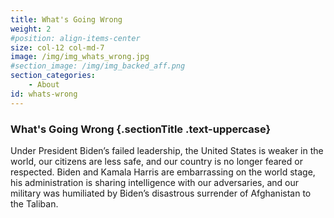 ```yaml
---
title: What's Going Wrong
weight: 2
#position: align-items-center
size: col-12 col-md-7
image: /img/img_whats_wrong.jpg
#section_image: /img/img_backed_aff.png
section_categories:
    - About
id: whats-wrong
---
```


### What's Going Wrong {.sectionTitle .text-uppercase}

Under President Biden’s failed leadership, the United States is weaker in the world, our citizens are less safe, and our country is no longer feared or respected. Biden and Kamala Harris are embarrassing on the world stage, his administration is sharing intelligence with our adversaries, and our military was humiliated by Biden’s disastrous surrender of Afghanistan to the Taliban.